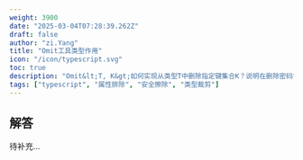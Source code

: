 ```yaml
---
weight: 3900
date: "2025-03-04T07:28:39.262Z"
draft: false
author: "zi.Yang"
title: "Omit工具类型作用"
icon: "/icon/typescript.svg"
toc: true
description: "Omit&lt;T, K&gt;如何实现从类型T中删除指定键集合K？说明在删除密码字段等敏感信息时的类型安全实践"
tags: ["typescript", "属性排除", "安全擦除", "类型裁剪"]
---
```


## 解答

待补充...
